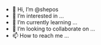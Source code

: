 - 👋 Hi, I’m @shepos
- 👀 I’m interested in ...
- 🌱 I’m currently learning ...
- 💞️ I’m looking to collaborate on ...
- 📫 How to reach me ...

<!---
shepos/shepos is a ✨ special ✨ repository because its `README.md` (this file) appears on your GitHub profile.
You can click the Preview link to take a look at your changes.
--->
